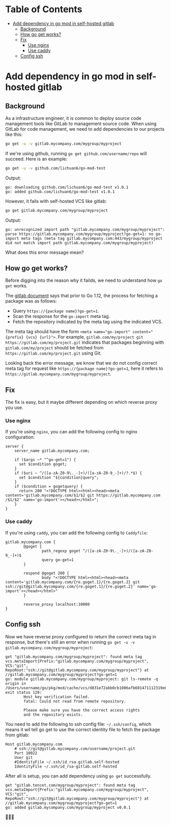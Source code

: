 # Table of Contents

<!--ts-->

- [Add dependency in go mod in self-hosted gitlab](#add-dependency-in-go-mod-in-self-hosted-gitlab)
  - [Background](#background)
  - [How go get works?](#how-go-get-works)
  - [Fix](#fix)
    - [Use nginx](#use-nginx)
    - [Use caddy](#use-caddy)
  - [Config ssh](#config-ssh)

<!--te-->

# Add dependency in go mod in self-hosted gitlab

## Background

As a infrastructure engineer, it is common to deploy source code management tools like GitLab to management source code. When using GitLab for code management, we need to add dependencies to our projects like this:

```bash
go get -u -v gitlab.mycompany.com/mygroup/myproject
```

If we're using github, running `go get github.com/username/repo` will succeed. Here is an example:

```bash
go get -u -v github.com/lichuan6/go-mod-test
```

Output:

```
go: downloading github.com/lichuan6/go-mod-test v1.0.1
go: added github.com/lichuan6/go-mod-test v1.0.1
```

However, it fails with self-hosted VCS like gitlab:

```bash
go get gitlab.mycompany.com/mygroup/myproject
```

Output:

```
go: unrecognized import path "gitlab.mycompany.com/mygroup/myproject": parse https://gitlab.mycompany.com/mygroup/myproject?go-get=1: no go-import meta tags (meta tag gitlab.mycompany.com:443/mygroup/myproject did not match import path gitlab.mycompany.com/mygroup/myproject)
```

What does this error message mean?

## How go get works?

Before digging into the reason why it failds, we need to understand how `go get` works.

The [gitlab document](https://docs.gitlab.com/ee/development/go_guide/dependencies.html) says that prior to Go 1.12, the process for fetching a package was as follows:

- Query `https://{package name}?go-get=1`.
- Scan the response for the `go-import` meta tag.
- Fetch the repository indicated by the meta tag using the indicated VCS.

The meta tag should have the form `<meta name="go-import" content="{prefix} {vcs} {url}">`. For example, `gitlab.com/my/project git https://gitlab.com/my/project.git` indicates that packages beginning with `gitlab.com/my/project` should be fetched from `https://gitlab.com/my/project.git` using Git.

Looking back the error message, we know that we do not config correct meta tag for request like `https://{package name}?go-get=1`, here it refers to `https://gitlab.mycompany.com/mygroup/myproject`.

## Fix

The fix is easy, but it maybe different depending on which reverse proxy you use.

### Use nginx

If you're using `nginx`, you can add the following config to nginx configuration:

```
server {
    server_name gitlab.mycompany.com;

    if ($args ~* "^go-get=1") {
      set $condition goget;
    }
    if ($uri ~ ^/([a-zA-Z0-9\._-]+)/([a-zA-Z0-9_-]+)/?.*$) {
      set $condition "${condition}query";
    }
    if ($condition = gogetquery) {
      return 200 "<!DOCTYPE html><html><head><meta content='gitlab.mycompany.com/$1/$2 git https://gitlab.mycompany.com
/$1/$2' name='go-import'></head></html>";
    }
}
```

### Use caddy

If you're using `caddy`, you can add the following config to `Caddyfile`:

```
gitlab.mycompany.com {
        @goget {
                path_regexp goget ^/([a-zA-Z0-9\._-]+)/([a-zA-Z0-9_-]+)$
                query go-get=1
        }

        respond @goget 200 {
                body "<!DOCTYPE html><html><head><meta content='gitlab.mycompany.com/{re.goget.1}/{re.goget.2} git ssh://git@gitlab.mycompany.com/{re.goget.1}/{re.goget.2}' name='go-import'></head></html>"
        }

        reverse_proxy localhost:10080
}
```

## Config ssh

Now we have reverse proxy configured to return the correct meta tag in response, but there's still an error when running `go get -u -v gitlab.mycompany.com/mygroup/myproject`:

```
get "gitlab.mycompany.com/mygroup/myproject": found meta tag vcs.metaImport{Prefix:"gitlab.mycompany.com/mygroup/myproject", VCS:"git", RepoRoot:"ssh://git@gitlab.mycompany.com/mygroup/myproject"} at //gitlab.mycompany.com/mygroup/myproject?go-get=1
go: module gitlab.mycompany.com/mygroup/myproject: git ls-remote -q origin in /Users/username/go/pkg/mod/cache/vcs/d831e72abb0cb1006afb601471112319e0a1d0e490efb16e63a5682d76677a2e: exit status 128:
        Host key verification failed.
        fatal: Could not read from remote repository.

        Please make sure you have the correct access rights
        and the repository exists.
```

You need to add the following to ssh config file: `~/.ssh/config`, which means it wil tell go get to use the correct identity file to fetch the package from gitlab:

```
Host gitlab.mycompany.com
    # ssh://git@gitlab.mycompany.com/username/project.git
    Port 10022
    User git
    #IdentityFile ~/.ssh/id_rsa.gitlab.self-hosted
    IdentityFile ~/.ssh/id_rsa-gitlab.self-hosted
```

After all is setup, you can add dependency using `go get` successfully.

```
get "gitlab.tencet.com/mygroup/myproject": found meta tag vcs.metaImport{Prefix:"gitlab.mycompany.com/mygroup/myproject", VCS:"git", RepoRoot:"ssh://git@gitlab.mycompany.com/mygroup/myproject"} at //gitlab.mycompany.com/mygroup/myproject?go-get=1
go: added gitlab.mycompany.com/mygroup/myproject v0.0.1
```

🎉🎉🎉

